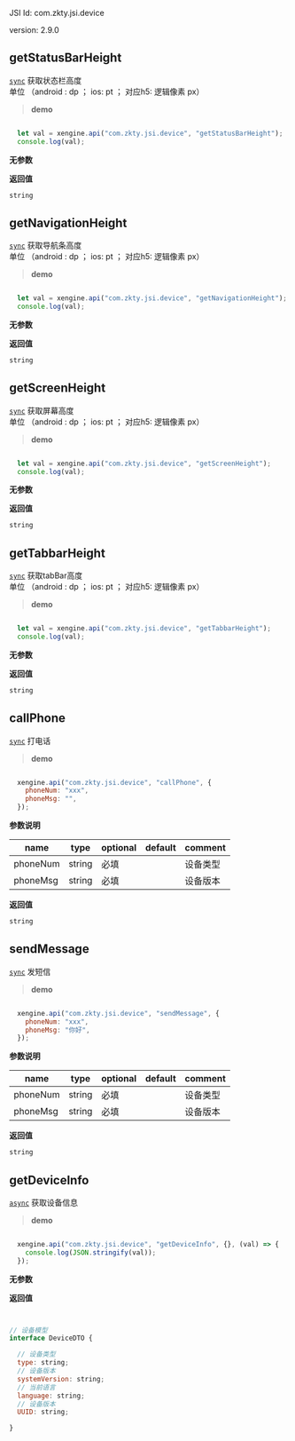 

JSI Id: com.zkty.jsi.device

version: 2.9.0



## getStatusBarHeight
[`sync`](/docs/modules/模块-规范?id=jsi-调用)
 获取状态栏高度<br>单位 （android : dp ； ios: pt ； 对应h5: 逻辑像素 px）


> **demo**
``` js

  let val = xengine.api("com.zkty.jsi.device", "getStatusBarHeight");
  console.log(val);

``` 

**无参数**


**返回值**
``` js
string
``` 



## getNavigationHeight
[`sync`](/docs/modules/模块-规范?id=jsi-调用)
 获取导航条高度<br>单位 （android : dp ； ios: pt ； 对应h5: 逻辑像素 px）


> **demo**
``` js

  let val = xengine.api("com.zkty.jsi.device", "getNavigationHeight");
  console.log(val);

``` 

**无参数**


**返回值**
``` js
string
``` 



## getScreenHeight
[`sync`](/docs/modules/模块-规范?id=jsi-调用)
 获取屏幕高度<br>单位 （android : dp ； ios: pt ； 对应h5: 逻辑像素 px）


> **demo**
``` js

  let val = xengine.api("com.zkty.jsi.device", "getScreenHeight");
  console.log(val);

``` 

**无参数**


**返回值**
``` js
string
``` 



## getTabbarHeight
[`sync`](/docs/modules/模块-规范?id=jsi-调用)
 获取tabBar高度<br>单位 （android : dp ； ios: pt ； 对应h5: 逻辑像素 px）


> **demo**
``` js

  let val = xengine.api("com.zkty.jsi.device", "getTabbarHeight");
  console.log(val);

``` 

**无参数**


**返回值**
``` js
string
``` 



## callPhone
[`sync`](/docs/modules/模块-规范?id=jsi-调用)
 打电话


> **demo**
``` js

  xengine.api("com.zkty.jsi.device", "callPhone", {
    phoneNum: "xxx",
    phoneMsg: "",
  });

``` 

**参数说明**

| name                        | type      | optional | default   | comment  |
| --------------------------- | --------- | -------- | --------- |--------- |
| phoneNum | string | 必填 |  | 设备类型 |
| phoneMsg | string | 必填 |  | 设备版本 |

**返回值**
``` js
string
``` 



## sendMessage
[`sync`](/docs/modules/模块-规范?id=jsi-调用)
 发短信


> **demo**
``` js

  xengine.api("com.zkty.jsi.device", "sendMessage", {
    phoneNum: "xxx",
    phoneMsg: "你好",
  });

``` 

**参数说明**

| name                        | type      | optional | default   | comment  |
| --------------------------- | --------- | -------- | --------- |--------- |
| phoneNum | string | 必填 |  | 设备类型 |
| phoneMsg | string | 必填 |  | 设备版本 |

**返回值**
``` js
string
``` 



## getDeviceInfo
[`async`](/docs/modules/模块-规范?id=jsi-调用)
 获取设备信息


> **demo**
``` js

  xengine.api("com.zkty.jsi.device", "getDeviceInfo", {}, (val) => {
    console.log(JSON.stringify(val));
  });

``` 

**无参数**


**返回值**
``` js


// 设备模型
interface DeviceDTO {

  // 设备类型
  type: string;
  // 设备版本
  systemVersion: string;
  // 当前语言
  language: string;
  // 设备版本
  UUID: string;

}
``` 


    
